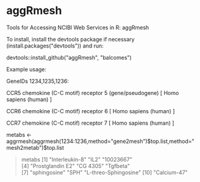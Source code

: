 aggRmesh
========

Tools for Accessing NCIBI Web Services in R: aggRmesh

To install, install the devtools package if necessary (install.packages("devtools")) and run:

devtools::install_github("aggRmesh", "balcomes")

Example usage:

GeneIDs 1234,1235,1236:

CCR5 chemokine (C-C motif) receptor 5 (gene/pseudogene) [ Homo sapiens (human) ]

CCR6 chemokine (C-C motif) receptor 6 [ Homo sapiens (human) ]

CCR7 chemokine (C-C motif) receptor 7 [ Homo sapiens (human) ]


metabs <- aggrmesh(aggrmesh(1234:1236,method="gene2mesh")$top.list,method="mesh2metab")$top.list

> metabs
 [1] "Interleukin-8"       "IL2"                 "10023667"           
 [4] "Prostglandin E2"     "CG 4305"             "Tgfbeta"            
 [7] "sphingosine"         "SPH"                 "L-threo-Sphingosine"
[10] "Calcium-47" 
